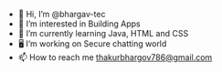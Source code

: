 - 👋 Hi, I’m @bhargav-tec
- 👀 I’m interested in Building Apps
- 🌱 I’m currently learning Java, HTML and CSS
- 🖥️ I’m working on Secure chatting world
- 📫 How to reach me thakurbhargov786@gmail.com
